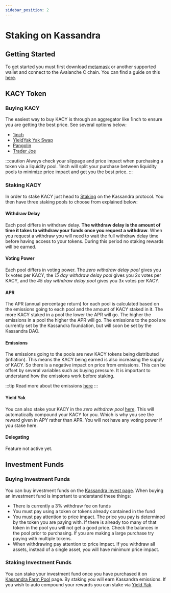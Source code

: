 ```yaml
---
sidebar_position: 2
---
```


# Staking on Kassandra

## Getting Started

To get started you must first download [metamask](https://metamask.io/) or another supported wallet and connect to the Avalanche C chain. You can find a guide on this [here](https://docs.traderjoexyz.com/en/welcome/joes-guide-to-avalanche/metamask-tutorial).

## KACY Token

### Buying KACY

The easiest way to buy KACY is through an aggregator like 1inch to ensure you are getting the best price. See several options below: 
- [1inch](https://app.1inch.io/#/43114/unified/swap/AVAX/KACY)
- [YieldYak Yak Swap](https://yieldyak.com/swap)
- [Pangolin](https://app.pangolin.exchange/#/swap?outputCurrency=0xf32398dae246C5f672B52A54e9B413dFFcAe1A44)
- [Trader Joe](https://traderjoexyz.com/trade?outputCurrency=0xf32398dae246C5f672B52A54e9B413dFFcAe1A44#/)

:::caution
Always check your slippage and price impact when purchasing a token via a liquidity pool. 1inch will split your purchase between liquidity pools to minimize price impact and get you the best price. 
:::

### Staking KACY

In order to stake KACY just head to [Staking](https://app.kassandra.finance/farm?tab=stake) on the Kassandra protocol. You then have three staking pools to choose from explained below: 

#### Withdraw Delay
Each pool differs in withdraw delay. **The withdraw delay is the amount of time it takes to withdraw your funds once you request a withdraw**. When you request a withdraw you will need to wait the full withdraw delay time before having access to your tokens. During this period no staking rewards will be earned. 

#### Voting Power
Each pool differs in voting power. The *zero withdraw delay pool* gives you 1x votes per KACY, the *15 day withdraw delay pool* gives you 2x votes per KACY, and the *45 day withdraw delay pool* gives you 3x votes per KACY. 

#### APR
The APR (annual percentage return) for each pool is calculated based on the emissions going to each pool and the amount of KACY staked in it. The more KACY staked in a pool the lower the APR will go. The higher the emissions in a pool the higher the APR will go. The emissions to the pool are currently set by the Kassandra foundation, but will soon be set by the Kassandra DAO.

#### Emissions
The emissions going to the pools are new KACY tokens being distributed (inflation). This means the KACY being earned is also increasing the supply of KACY. So there is a negative impact on price from emissions. This can be offset by several variables such as buying pressure. It is important to understand how the emissions work before staking. 

:::tip
Read more about the emissions [here](https://kassandra.finance/dao)
:::

#### Yield Yak
You can also stake your KACY in the *zero withdraw pool* [here](https://yieldyak.com/farms/detail/0x23bD5CD8e62369e80EB30F6D182AD4331048a246). This will automatically compound your KACY for you. Which is why you see the reward given in APY rather than APR. You will not have any voting power if you stake here. 

#### Delegating
Feature not active yet.

## Investment Funds

### Buying Investment Funds
You can buy investment funds on the [Kassandra invest page](https://app.kassandra.finance/explore). When buying an investment fund is important to understand these things:
- There is currently a 3% withdraw fee on funds
- You must pay using a token or tokens already contained in the fund
- You must pay attention to price impact. The price you pay is determined by the token you are paying with. If there is already too many of that token in the pool you will not get a good price. Check the balances in the pool prior to purchasing. If you are making a large purchase try paying with multiple tokens. 
- When withdrawing pay attention to price impact. If you withdraw all assets, instead of a single asset, you will have minimum price impact. 

### Staking Investment Funds
You can stake your investment fund once you have purchased it on [Kassandra Farm Pool](https://app.kassandra.finance/farm?tab=farm) page. By staking you will earn Kassandra emissions. If you wish to auto compound your rewards you can stake via [Yield Yak](https://yieldyak.com/farms?tab=allFarms&platform=kassandra). 
